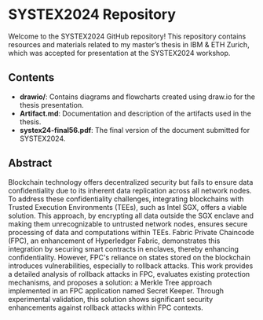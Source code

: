 # SYSTEX2024 Repository

Welcome to the SYSTEX2024 GitHub repository! This repository contains resources and materials related to my master’s thesis in IBM & ETH Zurich, which was accepted for presentation at the SYSTEX2024 workshop.

## Contents

- **drawio/**: Contains diagrams and flowcharts created using draw.io for the thesis presentation.
- **Artifact.md**: Documentation and description of the artifacts used in the thesis.
- **systex24-final56.pdf**: The final version of the document submitted for SYSTEX2024.

## Abstract
Blockchain technology offers decentralized security but fails to ensure data confidentiality due to its inherent data replication across all network nodes. To address these confidentiality challenges, integrating blockchains with Trusted Execution Environments (TEEs), such as Intel SGX, offers a viable solution. This approach, by encrypting all data outside the SGX enclave and making them unrecognizable to untrusted network nodes, ensures secure processing of data and computations within TEEs. Fabric Private Chaincode (FPC), an enhancement of Hyperledger Fabric, demonstrates this integration by securing smart contracts in enclaves, thereby enhancing confidentiality. However, FPC's reliance on states stored on the blockchain introduces vulnerabilities, especially to rollback attacks. This work provides a detailed analysis of rollback attacks in FPC, evaluates existing protection mechanisms, and proposes a solution: a Merkle Tree approach implemented in an FPC application named Secret Keeper. Through experimental validation, this solution shows significant security enhancements against rollback attacks within FPC contexts.
